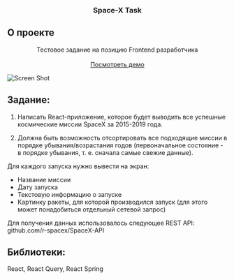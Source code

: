 <br/>
<p align="center">
  <h3 align="center">Space-X Task</h3>

## О проекте

  <p align="center">
    Тестовое задание на позицию Frontend разработчика
    <br/>
    <br/>
    <a href="https://glebkoley.github.io/Space-X-Project/">Посмотреть демо</a>
  </p>
</p>

![Screen Shot](https://iili.io/J9u90I2.png)

## Задание:

1. Написать React-приложение, которое будет выводить все успешные космические миссии SpaceX за 2015-2019 года.

2. Должна быть возможность отсортировать все подходящие миссии в порядке убывания/возрастания годов (первоначальное состояние - в порядке убывания, т. е. сначала самые свежие данные).

Для каждого запуска нужно вывести на экран:

-  Название миссии
-  Дату запуска
-  Текстовую информацию о запуске
-  Картинку ракеты, для которой производился запуск (для этого может понадобиться отдельный сетевой запрос)

Для получения данных использовалось следующее REST API: github.com/r-spacex/SpaceX-API

## Библиотеки:

React, React Query, React Spring
